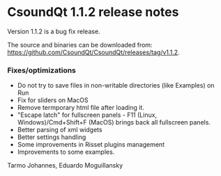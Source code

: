 # CsoundQt 1.1.2 release notes

Version 1.1.2 is a bug fix release.

The source and binaries can be downloaded from: <https://github.com/CsoundQt/CsoundQt/releases/tag/v1.1.2>.



### Fixes/optimizations

*  Do not try to save files in non-writable directories (like Examples) on Run
*  Fix for sliders on MacOS
*  Remove termporary html file after loading it.
*  "Escape latch" for fullscreen panels - F11 (Linux, Windows)/Cmd+Shift+F (MacOS) brings back all fullscreen panels.
* Better parsing of xml widgets
* Better settings handling
* Some improvements in Risset plugins management
* Improvements to some examples.




Tarmo Johannes,  Eduardo Moguillansky
